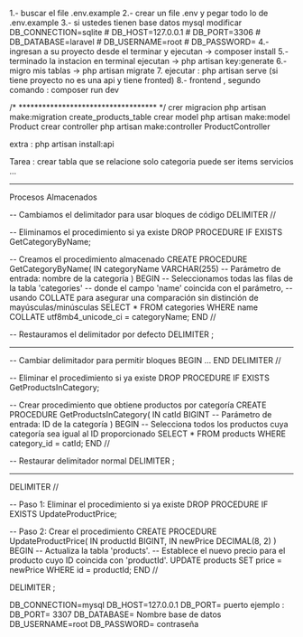 1.- buscar el file .env.example
2.- crear un file .env y pegar todo lo de  .env.example
3.- si ustedes tienen base datos mysql modificar
    DB_CONNECTION=sqlite
    # DB_HOST=127.0.0.1
    # DB_PORT=3306
    # DB_DATABASE=laravel
    # DB_USERNAME=root
    # DB_PASSWORD=
4.- ingresan a su proyecto desde el terminar y ejecutan -> composer install
5.- terminado la instacion en terminal ejecutan -> php artisan key:generate
6.- migro mis tablas -> php artisan migrate
7. ejecutar :  php artisan serve
(si tiene proyecto no es una api y tiene fronted)
8.- frontend , segundo comando  :  composer run dev 


/* *********************************** */
crer migracion
php artisan make:migration create_products_table
crear model
php artisan make:model  Product
crear controller 
 php artisan make:controller ProductController



extra : php artisan install:api


Tarea : crear tabla que se relacione solo categoria puede ser 
items 
servicios 
...


----------------------------------------------------------
Procesos Almacenados 

-- Cambiamos el delimitador para usar bloques de código
DELIMITER //

-- Eliminamos el procedimiento si ya existe
DROP PROCEDURE IF EXISTS GetCategoryByName;

-- Creamos el procedimiento almacenado
CREATE PROCEDURE GetCategoryByName(
    IN categoryName VARCHAR(255) -- Parámetro de entrada: nombre de la categoría
)
BEGIN
    -- Seleccionamos todas las filas de la tabla 'categories'
    -- donde el campo 'name' coincida con el parámetro,
    -- usando COLLATE para asegurar una comparación sin distinción de mayúsculas/minúsculas
    SELECT *
    FROM categories
    WHERE name COLLATE utf8mb4_unicode_ci = categoryName;
END //

-- Restauramos el delimitador por defecto
DELIMITER ;


-------------------------------------------

-- Cambiar delimitador para permitir bloques BEGIN ... END
DELIMITER //

-- Eliminar el procedimiento si ya existe
DROP PROCEDURE IF EXISTS GetProductsInCategory;

-- Crear procedimiento que obtiene productos por categoría
CREATE PROCEDURE GetProductsInCategory(
    IN catId BIGINT -- Parámetro de entrada: ID de la categoría
)
BEGIN
    -- Selecciona todos los productos cuya categoría sea igual al ID proporcionado
    SELECT *
    FROM products
    WHERE category_id = catId;
END //

-- Restaurar delimitador normal
DELIMITER ;


--------------------------------------------------
DELIMITER //

-- Paso 1: Eliminar el procedimiento si ya existe
DROP PROCEDURE IF EXISTS UpdateProductPrice;

-- Paso 2: Crear el procedimiento
CREATE PROCEDURE UpdateProductPrice(
    IN productId BIGINT,
    IN newPrice DECIMAL(8, 2)
)
BEGIN
    -- Actualiza la tabla 'products'.
    -- Establece el nuevo precio para el producto cuyo ID coincida con 'productId'.
    UPDATE products
    SET price = newPrice
    WHERE id = productId;
END //

DELIMITER ;




DB_CONNECTION=mysql
DB_HOST=127.0.0.1
DB_PORT=                   puerto ejemplo  : DB_PORT= 3307
DB_DATABASE=               Nombre base de datos
DB_USERNAME=root
DB_PASSWORD=          contraseña